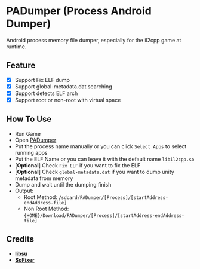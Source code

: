 # PADumper (Process Android Dumper)
Android process memory file dumper, especially for the il2cpp game at runtime.

## Feature
- [x] Support Fix ELF dump
- [x] Support global-metadata.dat searching
- [x] Support detects ELF arch
- [x] Support root or non-root with virtual space

## How To Use
- Run Game
- Open [PADumper](https://github.com/BryanGIG/PADumper/releases)
- Put the process name manually or you can click `Select Apps` to select running apps
- Put the ELF Name or you can leave it with the default name `libil2cpp.so`
- [**Optional**] Check `Fix ELF` if you want to fix the ELF
- [**Optional**] Check `global-metadata.dat` if you want to dump unity metadata from memory
- Dump and wait until the dumping finish
- Output:
  - Root Method: `/sdcard/PADumper/[Process]/[startAddress-endAddress-file]`
  - Non Root Method: `{HOME}/Download/PADumper/[Process]/[startAddress-endAddress-file]`

## Credits
- [**libsu**](https://github.com/topjohnwu/libsu)
- [**SoFixer**](https://github.com/F8LEFT/SoFixer)
